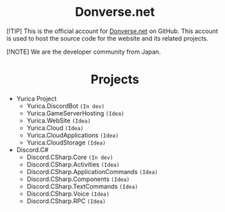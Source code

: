 <h1 align="center">Donverse.net</h1>

[!TIP]
This is the official account for [Donverse.net](https://donverse.net) on GitHub. This account is used to host the source code for the website and its related projects.

[!NOTE]
We are the developer community from Japan.

<h1 align="center">Projects</h1>

- Yurica Project
    - Yurica.DiscordBot `(In dev)`
    - Yurica.GameServerHosting `(Idea)`
    - Yurica.WebSite `(Idea)`
    - Yurica.Cloud `(Idea)`
    - Yurica.CloudApplications `(Idea)`
    - Yurica.CloudStorage `(Idea)`
- Discord.C#
    - Discord.CSharp.Core `(In dev)`
    - Discord.CSharp.Activities `(Idea)`
    - Discord.CSharp.ApplicationCommands `(Idea)`
    - Discord.CSharp.Components `(Idea)`
    - Discord.CSharp.TextCommands `(Idea)`
    - Discord.CSharp.Voice `(Idea)`
    - Discord.CSharp.RPC `(Idea)`
